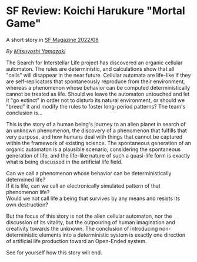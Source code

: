 # SF Review: Koichi Harukure "Mortal Game"
A short story in [SF Magazine 2022/08](https://www.amazon.co.jp/dp/B0B2HWFXDX)

*By [Mitsuyoshi Yamazaki](http://twitter.com/vespid)*

The Search for Interstellar Life project has discovered an organic cellular automaton. The rules are deterministic, and calculations show that all "cells" will disappear in the near future.
Cellular automata are life-like if they are self-replicators that spontaneously reproduce from their environment, whereas a phenomenon whose behavior can be computed deterministically cannot be treated as life.
Should we leave the automaton untouched and let it "go extinct" in order not to disturb its natural environment, or should we "breed" it and modify the rules to foster long-period patterns?
The team's conclusion is…

This is the story of a human being's journey to an alien planet in search of an unknown phenomenon, the discovery of a phenomenon that fulfills that very purpose, and how humans deal with things that cannot be captured within the framework of existing science.
The spontaneous generation of an organic automaton is a plausible scenario, considering the spontaneous generation of life, and the life-like nature of such a quasi-life form is exactly what is being discussed in the artificial life field.

Can we call a phenomenon whose behavior can be deterministically determined life?  
If it is life, can we call an electronically simulated pattern of that phenomenon life?  
Would we not call life a being that survives by any means and resists its own destruction?  

But the focus of this story is not the alien cellular automaton, nor the discussion of its vitality, but the outpouring of human imagination and creativity towards the unknown.
The conclusion of introducing non-deterministic elements into a deterministic system is exactly one direction of artificial life production toward an Open-Ended system.

See for yourself how this story will end.
